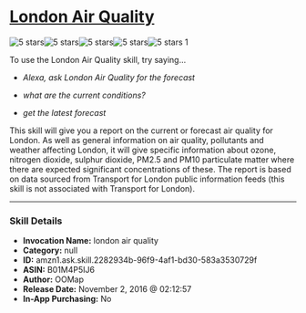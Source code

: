 # [London Air Quality](http://alexa.amazon.com/#skills/amzn1.ask.skill.2282934b-96f9-4af1-bd30-583a3530729f)
![5 stars](../../images/ic_star_black_18dp_1x.png)![5 stars](../../images/ic_star_black_18dp_1x.png)![5 stars](../../images/ic_star_black_18dp_1x.png)![5 stars](../../images/ic_star_black_18dp_1x.png)![5 stars](../../images/ic_star_black_18dp_1x.png) 1

To use the London Air Quality skill, try saying...

* *Alexa, ask London Air Quality for the forecast*

* *what are the current conditions?*

* *get the latest forecast*

This skill will give you a report on the current or forecast air quality for London. As well as general information on air quality, pollutants and weather affecting London, it will give specific information about ozone, nitrogen dioxide, sulphur dioxide, PM2.5 and PM10 particulate matter where there are expected significant concentrations of these. The report is based on data sourced from Transport for London public information feeds (this skill is not associated with Transport for London).

***

### Skill Details

* **Invocation Name:** london air quality
* **Category:** null
* **ID:** amzn1.ask.skill.2282934b-96f9-4af1-bd30-583a3530729f
* **ASIN:** B01M4P5IJ6
* **Author:** OOMap
* **Release Date:** November 2, 2016 @ 02:12:57
* **In-App Purchasing:** No
